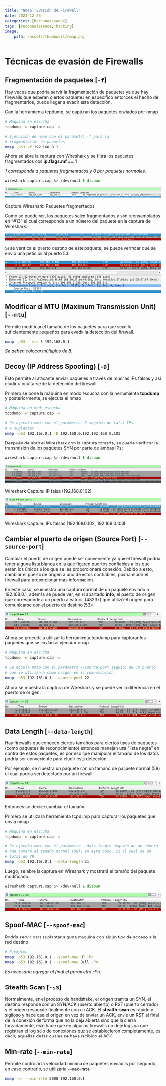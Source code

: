 ```yaml
---
title: "Nmap: Evasión de Firewall"
date: 2023-12-25
categories: [Reconnaissance]
tags: [reconnaissance, hacking]
image:
    path: /assets/thumbnail/nmap.png
---
```





# Técnicas de evasión de Firewalls
    

## Fragmentación de paquetes [`-f`]

Hay veces que podría servir la fragmentación de paquetes ya que hay firewalls que esperan ciertos paquetes en específico entonces el hecho de fragmentarlos, puede llegar a evadir esta detección.

Con la herramienta tcpdump, se capturan los paquetes enviados por nmap

```bash
# Máquina en escucha
tcpdump -w capture.cap -v
```

```bash
# Ejecución de nmap con el parámetro -f para la 
# fragmentación de paquetes
nmap -p53 -f 192.168.0.1
```

Ahora se abre la captura con Wireshark y se filtra los paquetes fragmentados con **ip.flags.mf == 1**

*1 corresponde a paquetes fragmentados y 0 por paquetes normales.*

```bash
wireshark capture.cap &> /dev/null & disown
```

![](../assets/NmapEvasionDeFirewall/Untitled.png)

Captura Wireshark: Paquetes fragmentados

Como se puede ver, los paquetes salen fragmentados y son reensamblados en “#13” el cual corresponde a un número del paquete en la captura de Wireshark:

![](../assets/NmapEvasionDeFirewall/Untitled1.png)

Si se verifica el puerto destino de este paquete, se puede verificar que se envió una petición al puerto 53:

![](../assets/NmapEvasionDeFirewall/Untitled2.png)

## Modificar el MTU (Maximum Transmission Unit) [`--mtu`]

Permite modificar el tamaño de los paquetes para que sean lo suficientemente pequeños para evadir la detección del firewall.

```bash
nmap -p53 --mtu 8 192.168.0.1
```

*Se deben colocar múltiplos de 8.*

## Decoy (IP Address Spoofing) [`-D`]

Esto permite al atacante enviar paquetes a través de muchas IPs falsas y así eludir u ocultarse de la detección del firewall.

Primero se pone la máquina en modo escucha con la herramienta **tcpdump** y posteriormente, se ejecuta el nmap

```bash
# Máquina en modo escucha
tcpdump -w capture.cap -v
```

```bash
# Se ejecuta nmap con el parámetro -D seguido de la(s) IPs
# a suplantar
nmap -p53 192.168.0.1 -D 192.168.0.102,192.168.0.103
```

Después de abrir el Wireshark con la captura tomada, se puede verificar la transmisión de los paquetes SYN por parte de ambas IPs:

```bash
wireshark capture.cap &> /dev/null & disown
```

![](../assets/NmapEvasionDeFirewall/Untitled3.png)

Wireshark Capture: IP falsa (192.168.0.102)

![](../assets/NmapEvasionDeFirewall/Untitled4.png)

Wireshark Capture: IPs falsas (192.168.0.102, 192.168.0.103)

## Cambiar el puerto de origen (Source Port) [`--source-port`]

Cambiar el puerto de origen puede ser conveniente ya que el firewall podría tener alguna lista blanca en la que figuren puertos confiables a los que serán los únicos a los que se les proporcionará conexión. Debido a esto, cambiar el puerto de origen a uno de estos confiables, podría eludir el firewall para proporcionar más información.

En este caso, se muestra una captura normal de un paquete enviado a 192.168.0.1, además se puede ver, en el apartado **info**, el puerto de origen que corresponde a un puerto aleatorio (48237) que utilizó el origen para comunicarse con el puerto de destino (53):

![](../assets/NmapEvasionDeFirewall/Untitled5.png)

Ahora se procede a utilizar la herramienta tcpdump para capturar los paquetes que se envían al ejecutar nmap

```bash
# Máquina en escucha
tcpdump -w capture.cap -v
```

```bash
# Se ejcuta nmap con el parámetro --source-port seguido de un puerto 
# que se utilizará como origen en la comunicación
nmap -p53 192.168.0.1 --source-port 22
```

Ahora se muestra la captura de Wireshark y se puede ver la diferencia en el puerto de origen:

![](../assets/NmapEvasionDeFirewall/Untitled6.png)

## Data Length [`--data-length`]

Hay firewalls que conocen ciertos tamaños para ciertos tipos de paquetes (como paquetes de reconocimiento) entonces manejan una “lista negra” en contra de estos paquetes, es por eso que manipular el tamaño de los datos podría ser conveniente para eludir esta detección.

Por ejemplo, se muestra un paquete con un tamaño de paquete normal (58) el cual podría ser detectado por un firewall:

![](../assets/NmapEvasionDeFirewall/Untitled7.png)

Entonces se decide cambiar el tamaño.

Primero se utiliza la herramienta tcpdump para capturar los paquetes que envía nmap

```bash
# Máquina en escucha
tcpdump -w capture.cap -v
```

```bash
# Se ejecuta nmap con el parámetro --data-length seguido de un número
# que sumará al tamaño normal (58), en este caso, 21 el cual da un 
# total de 79
nmap -p53 192.168.0.1 --data-length 21
```

Luego, se abre la captura en Wireshark y mostrará el tamaño del paquete modificado:

```bash
wireshark capture.cap &> /dev/null & disown
```

![](../assets/NmapEvasionDeFirewall/Untitled8.png)

## Spoof-MAC [`--spoof-mac`]

Podría servir para suplantar alguna máquina con algún tipo de acceso a la red destino

```bash
# Ejemplos
nmap -p53 192.168.0.1 --spoof-mac HP -Pn
nmap -p53 192.168.0.1 --spoof-mac Dell -Pn
```

*Es necesario agregar al final el parámetro -Pn.*

## Stealth Scan [`-sS`]

Normalmente, en el proceso de handshake, el origen tramita un SYN, el destino responde con un SYN/ACK (puerto abierto) o RST (puerto cerrado) y el origen responde finalmente con un ACK. El **stealth-scan** es rápido y sigiloso y hace que el origen en vez de enviar un ACK, envíe un RST al final de la conexión de forma que no la deja abierta sino que la cierra forzadamente, esto hace que en algunos firewalls no deje logs ya que registran el log solo de conexiones que se establecieron completamente, es decir, aquellas de las cuales se haya recibido el ACK

## Min-rate [`--min-rate`]

Permite controlar la velocidad mínima de paquetes enviados por segundo, en caso contrario, se utilizaría **`--max-rate`**

```bash
nmap -p- --min-rate 5000 192.168.0.1
```


